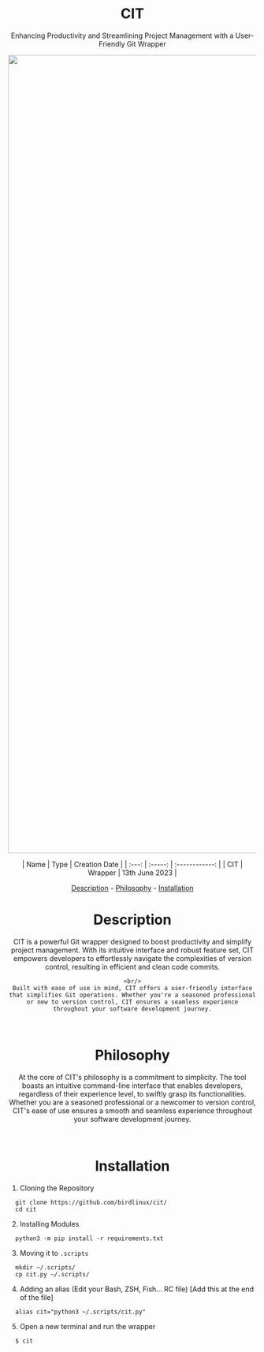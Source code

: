 <center> <h1 align="center" >CIT</h1> </center>

<center>
  <p align="center">
    Enhancing Productivity and Streamlining Project Management with a User-Friendly Git Wrapper
  </p>
</center>
  
<p align="center">
  <img src="https://github.com/birdlinux/cit/assets/123122904/e326769b-dbe1-4d3d-b35a-6e332f63f62d" width="1620" height="auto"/>
</p>

<div align="center">
  | Name  |  Type   | Creation Date  |
  | :---: | :-----: | :------------: |
  |  CIT  | Wrapper | 13th June 2023 |

  [Description](#Description) - [Philosophy](#Philosophy) - [Installation](#Installation)
</div>
  
<center> <h1 align="center" id="Description">Description</h1> </center>
<center> 
  <p align="center" >
    CIT is a powerful Git wrapper designed to boost productivity and simplify project management. With its intuitive interface and robust feature set, CIT empowers developers to effortlessly navigate the complexities of version control, resulting in efficient and clean code commits.
      
    <br/>
    Built with ease of use in mind, CIT offers a user-friendly interface that simplifies Git operations. Whether you're a seasoned professional or new to version control, CIT ensures a seamless experience throughout your software development journey.
  </p>
</center>
<br / >

<center> <h1 align="center" id="Philosophy">Philosophy</h1> </center
  <center>
    <p align="center">
      At the core of CIT's philosophy is a commitment to simplicity. The tool boasts an intuitive command-line interface that enables developers, regardless of their experience level, to swiftly grasp its functionalities. Whether you are a seasoned professional or a newcomer to version control, CIT's ease of use ensures a smooth and seamless experience throughout your software development journey.
    </p>
  </center>
<br / >

<center> <h1 align="center" id="Installation">Installation</h1> </center
<div align="left">

1. Cloning the Repository
  

```
  git clone https://github.com/birdlinux/cit/
  cd cit
  ```

  
2. Installing Modules
  

```
  python3 -m pip install -r requirements.txt
  ```

3. Moving it to `.scripts`
  

```
  mkdir ~/.scripts/
  cp cit.py ~/.scripts/
  ```

4. Adding an alias (Edit your Bash, ZSH, Fish... RC file) [Add this at the end of the file]
  

```
  alias cit="python3 ~/.scripts/cit.py"
  ```

5. Open a new terminal and run the wrapper
  

```
  $ cit
  ```
</div>  
